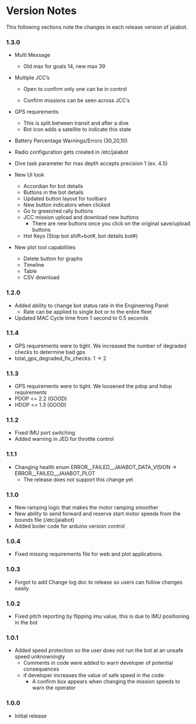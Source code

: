 # Version Notes

This following sections note the changes in each release version of jaiabot.

### 1.3.0

* Multi Message 

  * Old max for goals 14, new max 39

* Multiple JCC’s

  * Open to confirm only one can be in control

  * Confirm missions can be seen across JCC’s

* GPS requirements

  * This is split between transit and after a dive
  * Bot icon adds a satellite to indicate this state

* Battery Percentage Warnings/Errors (30,20,10)

* Radio configuration gets created in /etc/jaiabot

* Dive task parameter for max depth accepts precision 1 (ex. 4.5) 

* New UI look
  * Accordian for bot details
  * Buttons in the bot details
  * Updated button layout for toolbars
  * New button indicators when clicked
  * Go to green/red rally buttons
  * JCC mission upload and download new buttons
    * There are new buttons once you click on the original save/upload buttons 
  * Hot Keys (Stop bot shift+bot#, bot details bot#)

* New plot tool capabilities
  * Delete button for graphs
  * Timeline
  * Table
  * CSV download

### 1.2.0

* Added ability to change bot status rate in the Engineering Panel
  * Rate can be applied to single bot or to the entire fleet
* Updated MAC Cycle time from 1 second to 0.5 seconds

### 1.1.4

* GPS requirements were to tight. We increased the number of degraded checks to determine bad gps
* total_gps_degraded_fix_checks: 1 -> 2

### 1.1.3

* GPS requirements were to tight. We loosened the pdop and hdop requirements
* PDOP <= 2.2 (GOOD)
* HDOP <= 1.3 (GOOD)

### 1.1.2

* Fixed IMU port switching
* Added warning in JED for throttle control

### 1.1.1

* Changing health enum ERROR__FAILED__JAIABOT_DATA_VISION -> ERROR__FAILED__JAIABOT_PLOT 
  * The release does not support this change yet

### 1.1.0

* New ramping logic that makes the motor ramping smoother
* New ability to send forward and reserve start motor speeds from the bounds file (/etc/jaiabot)
* Added boiler code for arduino version control

### 1.0.4

* Fixed missing requirements file for web and plot applications.

### 1.0.3

* Forgot to add Change log doc to release so users can follow changes easily

### 1.0.2

* Fixed pitch reporting by flipping imu value, this is due to IMU positioning in the bot

### 1.0.1

* Added speed protection so the user does not run the bot at an unsafe speed unknowningly
  * Comments in code were added to warn developer of potential consequences
  * if developer increases the value of safe speed in the code:
    * A confirm box appears when changing the mission speeds to warn the operator

### 1.0.0

* Initial release
